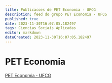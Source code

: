 ```yaml
---
title: Publicacoes de PET Economia - UFCG
description: feed do grupo PET Economia - UFCG
published: true
date: 2023-11-30T16:07:05.182497
tags: Ciencias Sociais Aplicadas
editor: markdown
dateCreated: 2023-11-30T16:07:05.182497
---
```


# PET Economia
[PET Economia - UFCG](/grupo/138PETEconomiaUFCG.md)